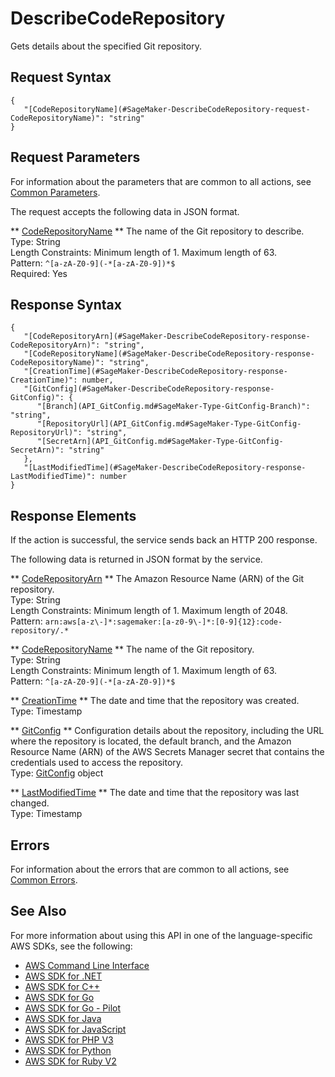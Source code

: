 # DescribeCodeRepository<a name="API_DescribeCodeRepository"></a>

Gets details about the specified Git repository\.

## Request Syntax<a name="API_DescribeCodeRepository_RequestSyntax"></a>

```
{
   "[CodeRepositoryName](#SageMaker-DescribeCodeRepository-request-CodeRepositoryName)": "string"
}
```

## Request Parameters<a name="API_DescribeCodeRepository_RequestParameters"></a>

For information about the parameters that are common to all actions, see [Common Parameters](CommonParameters.md)\.

The request accepts the following data in JSON format\.

 ** [CodeRepositoryName](#API_DescribeCodeRepository_RequestSyntax) **   <a name="SageMaker-DescribeCodeRepository-request-CodeRepositoryName"></a>
The name of the Git repository to describe\.  
Type: String  
Length Constraints: Minimum length of 1\. Maximum length of 63\.  
Pattern: `^[a-zA-Z0-9](-*[a-zA-Z0-9])*$`   
Required: Yes

## Response Syntax<a name="API_DescribeCodeRepository_ResponseSyntax"></a>

```
{
   "[CodeRepositoryArn](#SageMaker-DescribeCodeRepository-response-CodeRepositoryArn)": "string",
   "[CodeRepositoryName](#SageMaker-DescribeCodeRepository-response-CodeRepositoryName)": "string",
   "[CreationTime](#SageMaker-DescribeCodeRepository-response-CreationTime)": number,
   "[GitConfig](#SageMaker-DescribeCodeRepository-response-GitConfig)": { 
      "[Branch](API_GitConfig.md#SageMaker-Type-GitConfig-Branch)": "string",
      "[RepositoryUrl](API_GitConfig.md#SageMaker-Type-GitConfig-RepositoryUrl)": "string",
      "[SecretArn](API_GitConfig.md#SageMaker-Type-GitConfig-SecretArn)": "string"
   },
   "[LastModifiedTime](#SageMaker-DescribeCodeRepository-response-LastModifiedTime)": number
}
```

## Response Elements<a name="API_DescribeCodeRepository_ResponseElements"></a>

If the action is successful, the service sends back an HTTP 200 response\.

The following data is returned in JSON format by the service\.

 ** [CodeRepositoryArn](#API_DescribeCodeRepository_ResponseSyntax) **   <a name="SageMaker-DescribeCodeRepository-response-CodeRepositoryArn"></a>
The Amazon Resource Name \(ARN\) of the Git repository\.  
Type: String  
Length Constraints: Minimum length of 1\. Maximum length of 2048\.  
Pattern: `arn:aws[a-z\-]*:sagemaker:[a-z0-9\-]*:[0-9]{12}:code-repository/.*` 

 ** [CodeRepositoryName](#API_DescribeCodeRepository_ResponseSyntax) **   <a name="SageMaker-DescribeCodeRepository-response-CodeRepositoryName"></a>
The name of the Git repository\.  
Type: String  
Length Constraints: Minimum length of 1\. Maximum length of 63\.  
Pattern: `^[a-zA-Z0-9](-*[a-zA-Z0-9])*$` 

 ** [CreationTime](#API_DescribeCodeRepository_ResponseSyntax) **   <a name="SageMaker-DescribeCodeRepository-response-CreationTime"></a>
The date and time that the repository was created\.  
Type: Timestamp

 ** [GitConfig](#API_DescribeCodeRepository_ResponseSyntax) **   <a name="SageMaker-DescribeCodeRepository-response-GitConfig"></a>
Configuration details about the repository, including the URL where the repository is located, the default branch, and the Amazon Resource Name \(ARN\) of the AWS Secrets Manager secret that contains the credentials used to access the repository\.  
Type: [GitConfig](API_GitConfig.md) object

 ** [LastModifiedTime](#API_DescribeCodeRepository_ResponseSyntax) **   <a name="SageMaker-DescribeCodeRepository-response-LastModifiedTime"></a>
The date and time that the repository was last changed\.  
Type: Timestamp

## Errors<a name="API_DescribeCodeRepository_Errors"></a>

For information about the errors that are common to all actions, see [Common Errors](CommonErrors.md)\.

## See Also<a name="API_DescribeCodeRepository_SeeAlso"></a>

For more information about using this API in one of the language\-specific AWS SDKs, see the following:
+  [AWS Command Line Interface](https://docs.aws.amazon.com/goto/aws-cli/sagemaker-2017-07-24/DescribeCodeRepository) 
+  [AWS SDK for \.NET](https://docs.aws.amazon.com/goto/DotNetSDKV3/sagemaker-2017-07-24/DescribeCodeRepository) 
+  [AWS SDK for C\+\+](https://docs.aws.amazon.com/goto/SdkForCpp/sagemaker-2017-07-24/DescribeCodeRepository) 
+  [AWS SDK for Go](https://docs.aws.amazon.com/goto/SdkForGoV1/sagemaker-2017-07-24/DescribeCodeRepository) 
+  [AWS SDK for Go \- Pilot](https://docs.aws.amazon.com/goto/SdkForGoPilot/sagemaker-2017-07-24/DescribeCodeRepository) 
+  [AWS SDK for Java](https://docs.aws.amazon.com/goto/SdkForJava/sagemaker-2017-07-24/DescribeCodeRepository) 
+  [AWS SDK for JavaScript](https://docs.aws.amazon.com/goto/AWSJavaScriptSDK/sagemaker-2017-07-24/DescribeCodeRepository) 
+  [AWS SDK for PHP V3](https://docs.aws.amazon.com/goto/SdkForPHPV3/sagemaker-2017-07-24/DescribeCodeRepository) 
+  [AWS SDK for Python](https://docs.aws.amazon.com/goto/boto3/sagemaker-2017-07-24/DescribeCodeRepository) 
+  [AWS SDK for Ruby V2](https://docs.aws.amazon.com/goto/SdkForRubyV2/sagemaker-2017-07-24/DescribeCodeRepository) 